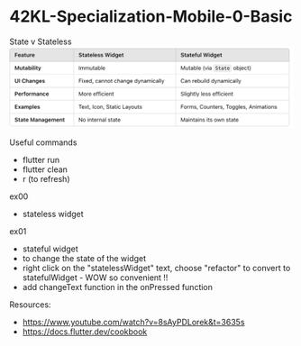# 42KL-Specialization-Mobile-0-Basic

State v Stateless <br>
![alt text](image.png)

Useful commands
- flutter run
- flutter clean
- r (to refresh)

ex00 <br>
- stateless widget

ex01 <br>
- stateful widget 
- to change the state of the widget
- right click on the "statelessWidget" text, choose "refactor" to convert to statefulWidget - WOW so convenient !!
- add changeText function in the onPressed function

Resources:
- https://www.youtube.com/watch?v=8sAyPDLorek&t=3635s
- https://docs.flutter.dev/cookbook 

